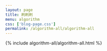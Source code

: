```yaml
---
layout: page
title: 刷刷刷
menu: algorithm
css: ['blog-page.css']
permalink: /algorithm-all/algorithm-all
---
```


{% include algorithm-all/algorithm-all.html %}
